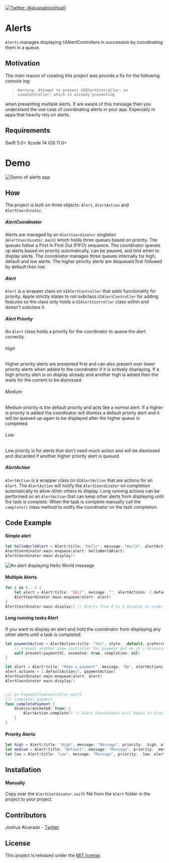 [![Twitter: @alvaradojoshua0](https://img.shields.io/badge/contact-@alvaradojoshua0-blue.svg?style=flat)](https://twitter.com/alvaradojoshua0)

# Alerts
`Alerts` manages displaying UIAlertControllers in succession by coordinating them in a queue.

## Motivation
The main reason of creating this project was provide a fix for the following console log:

> `Warning: Attempt to present UIAlertController: on viewController: which is already presenting` 

when presenting multiple alerts. If are aware of this message then you understand the use case of coordinating alerts in your app. Especially in apps that heavily rely on alerts. 

## Requirements
Swift 5.0+
Xcode 14
iOS 11.0+

# Demo 
![Demo of alerts app](https://github.com/lostatseajoshua/Alerts/blob/master/public/alerts.gif)
## How
The project is built on three objects: `Alert`, `AlertAction` and `AlertCoordinator`.

##### AlertCoordinator
Alerts are managed by an `AlertCoordinator` singleton (`AlertCoordinator.main`) which holds three queues based on priority. The queues follow a First In First Out (FIFO) sequence. The coordinator queues up alerts based on priority automatically, can be paused, and told when to display alerts. The coordinator manages three queues internally for high, default and low alerts. The higher priority alerts are dequeued first followed by default then low.

##### Alert
`Alert` is a wrapper class on `UIAlertController` that adds functionality for priority. Apple strictly states to not subclass `UIAlertController` for adding features so the class only holds a `UIAlertController` class within and doesn't subclass it.

##### Alert Priority
An `Alert` class holds a priority for the coordinator to queue the alert correctly. 
###### High
Higher priority alerts are presented first and can also present over lower priority alerts when added to the coordinator if it is actively displaying. If a high priority alert is on display already and another high is added then the waits for the current to be dismissed. 
###### Medium
Medium priority is the default priority and acts like a normal alert. If a higher is priority is added the coordinator will dismiss a default priorty alert and it will be queued up again to be displayed after the higher queue is completed. 
###### Low
Low priority is for alerts that don't need much action and will be dismissed and discarded if another higher priority alert is queued. 

##### AlertAction
`AlertAction` is a wrapper class on `UIAlertAction` that are actions for an `Alert`. The `AlertAction` will notify the `AlertCoordinator` on completion automatically to allow other others to display. Long running actions can be performed on an `AlertAction` that can keep other alerts from displaying until the task is complete. When the task is complete manually call the `complete()` class method to notify the coordinator on the task completion.

## Code Example

#### Simple alert
```swift
let helloWorldAlert = Alert(title: "Hello", message: "World", alertActions: [.defaultAction()]) // .defaultAction() creates a default confirmation AlertAction with a title of Okay
AlertCoordinator.main.enqueue(alert: helloWorldAlert)
AlertCoordinator.main.display()
```
![An alert displaying Hello World message](https://github.com/lostatseajoshua/Alerts/blob/master/public/helloWorldAlert.png)

#### Multiple Alerts

```swift
for i in 0...5 {
    let alert = Alert(title: "\(i)", message: "", alertActions: [.defaultAction()])    
    AlertCoordinator.main.enqueue(alert: alert)
}
AlertCoordinator.main.display() // Alerts from 0 to 5 display in order
```

#### Long running tasks Alert
If you want to display an alert and hold the coordinator from displaying any other alerts until a task is completed.
```swift
let paymentAction = AlertAction(title: "Yes", style: .default, preferred: true, completeOnDismiss: false) { alert in
    // present another view controller for payment and on it's dismissal call AlertAction.complete()
    self.present(paymentVC, animated: true, completion: nil)
}

let alert = Alert(title: "Make a payment", message: "No", alertActions: [.defaultAction()])
alert.actions = [.defaultAction(), paymentAction]
AlertCoordinator.main.enqueue(alert: alert)
AlertCoordinator.main.display()


/// In PaymentViewController.swift
/// completes payment
func completePayment {
    dismiss(animated: true) {
        AlertAction.complete() // Alert Coordinator will begin to display any pending alerts in queue
    }
}
```

#### Priority Alerts
```swift
let high = Alert(title: "High", message: "Message", priority: .high, alertActions: nil)
let medium = Alert(title: "Default", message: "Message", priority: .medium, alertActions: nil)
let low = Alert(title: "Low", message: "Message", priority: .low, alertActions: nil)
```

## Installation

#### Manually
Copy over the `AlertCoordinator.swift` file from the `Alert` folder in the project to your project.

## Contributors
Joshua Alvarado - [Twitter](https://www.twitter.com/alvaradojoshua0)

## License
This project is released under the [MIT license](https://github.com/lostatseajoshua/Alerts/blob/master/LICENSE).
